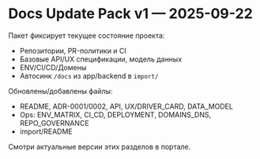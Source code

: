 # Docs Update Pack v1 — 2025-09-22

Пакет фиксирует текущее состояние проекта:

* Репозитории, PR-политики и CI
* Базовые API/UX спецификации, модель данных
* ENV/CI/CD/Домены
* Автосинк `/docs` из app/backend в `import/`

Обновлены/добавлены файлы:

* README, ADR-0001/0002, API, UX/DRIVER_CARD, DATA_MODEL
* Ops: ENV_MATRIX, CI_CD, DEPLOYMENT, DOMAINS_DNS, REPO_GOVERNANCE
* import/README

Смотри актуальные версии этих разделов в портале.
